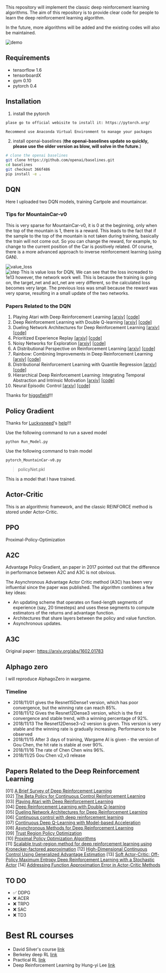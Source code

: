 This repository will implement the classic deep reinforcement learning algorithms. The aim of this repository is to provide clear code for people to learn the deep reinforcement learning algorithm. 

In the future, more algorithms will be added and the existing codes will also be maintained.

![demo](figures/demo.gif)  
## Requirements

- tensorflow 1.6
- tensorboardX
- gym 0.10
- pytorch 0.4

## Installation
1. install the pytorch
```bash
plase go to official webisite to install it: https://pytorch.org/

Recommend use Anaconda Virtual Environment to manage your packages

```
2. install openai-baselines (**the openai-baselines update so quickly, please use the older version as blow, will solve in the future.**)
```bash
# clone the openai baselines
git clone https://github.com/openai/baselines.git
cd baselines
git checkout 366f486
pip install -e .

```

## DQN

Here I uploaded two DQN models, training Cartpole and mountaincar.

### Tips for MountainCar-v0

This is very sparse for MountainCar-v0, it is 0 at the beginning, only when the top of the mountain is 1, there is a reward. This leads to the fact that if the sample to the top of the mountain is not taken during training, basically the train will not come out. So you can change the reward, for example, to change to the current position of the Car is positively related. Of course, there is a more advanced approach to inverse reinforcement learning (using GAN).

![value_loss](Char1%20DQN/DQN/pic/value_loss.jpg)   
![step](Char1%20DQN/DQN/pic/finish_episode.jpg) 
This is value loss for DQN, We can see that the loss increaded to 1e13 however, the network work well. This is because the training is going on, the target_net and act_net are very different, so the calculated loss becomes very large. The previous loss was small because the reward was very sparse, resulting in a small update of the two networks.

### Papers Related to the DQN


  1. Playing Atari with Deep Reinforcement Learning [[arxiv]](https://www.cs.toronto.edu/~vmnih/docs/dqn.pdf) [[code]](https://github.com/higgsfield/RL-Adventure/blob/master/1.dqn.ipynb)
  2. Deep Reinforcement Learning with Double Q-learning [[arxiv]](https://arxiv.org/abs/1509.06461) [[code]](https://github.com/higgsfield/RL-Adventure/blob/master/2.double%20dqn.ipynb)
  3. Dueling Network Architectures for Deep Reinforcement Learning [[arxiv]](https://arxiv.org/abs/1511.06581) [[code]](https://github.com/higgsfield/RL-Adventure/blob/master/3.dueling%20dqn.ipynb)
  4. Prioritized Experience Replay [[arxiv]](https://arxiv.org/abs/1511.05952) [[code]](https://github.com/higgsfield/RL-Adventure/blob/master/4.prioritized%20dqn.ipynb)
  5. Noisy Networks for Exploration [[arxiv]](https://arxiv.org/abs/1706.10295) [[code]](https://github.com/higgsfield/RL-Adventure/blob/master/5.noisy%20dqn.ipynb)
  6. A Distributional Perspective on Reinforcement Learning [[arxiv]](https://arxiv.org/pdf/1707.06887.pdf) [[code]](https://github.com/higgsfield/RL-Adventure/blob/master/6.categorical%20dqn.ipynb)
  7. Rainbow: Combining Improvements in Deep Reinforcement Learning [[arxiv]](https://arxiv.org/abs/1710.02298) [[code]](https://github.com/higgsfield/RL-Adventure/blob/master/7.rainbow%20dqn.ipynb)
  8. Distributional Reinforcement Learning with Quantile Regression [[arxiv]](https://arxiv.org/pdf/1710.10044.pdf) [[code]](https://github.com/higgsfield/RL-Adventure/blob/master/8.quantile%20regression%20dqn.ipynb)
  9. Hierarchical Deep Reinforcement Learning: Integrating Temporal Abstraction and Intrinsic Motivation  [[arxiv]](https://arxiv.org/abs/1604.06057) [[code]](https://github.com/higgsfield/RL-Adventure/blob/master/9.hierarchical%20dqn.ipynb)
  10. Neural Episodic Control [[arxiv]](https://arxiv.org/pdf/1703.01988.pdf) [[code]](#)

Thanks for [higgsfield](https://github.com/higgsfield)!!!

## Policy Gradient

Thanks for [Luckysneed](https://github.com/luckysneed)'s [help](https://github.com/sweetice/Deep-reinforcement-learning-with-pytorch/blob/master/Char2%20Policy%20Gradient/REINFORCE_with_Baseline.py)!!!

Use the following command to run a saved model


```
python Run_Model.py
```


Use the following command to train model


```
pytorch_MountainCar-v0.py
```



> policyNet.pkl

This is a model that I have trained.


## Actor-Critic

This is an algorithmic framework, and the classic REINFORCE method is stored under Actor-Critic.

## PPO

Proximal-Policy-Optimization

## A2C

Advantage Policy Gradient, an paper in 2017 pointed out that the difference in performance between A2C and A3C is not obvious.

The Asynchronous Advantage Actor Critic method (A3C) has been very influential since the paper was published. The algorithm combines a few key ideas:

- An updating scheme that operates on fixed-length segments of experience (say, 20 timesteps) and uses these segments to compute estimators of the returns and advantage function.
- Architectures that share layers between the policy and value function.
- Asynchronous updates.

## A3C

Original paper: https://arxiv.org/abs/1602.01783

## Alphago zero 

I will reproduce AlphagoZero in wargame.

### Timeline

- 2018/11/01 gives the Resnet15Dense1 version, which has poor convergence, but the winning rate can reach 85%.
- 2018/11/12 Gives the Resnet12Dense3 version, which is the first convergence and stable trend, with a winning percentage of 92%.
- 2018/11/13 The Resnet12Dense3-v2 version is given. This version is very stable and the winning rate is gradually increasing. Performance to be observed
- 2018/11/15 After 3 days of training, Wargame AI is given - the version of Gou Chen, the hit rate is stable at over 90%.
- 2018/11/16 The rate of Chen Chen wins 96%.
- 2018/11/25 Gou Chen v2,v3 release


## Papers Related to the Deep Reinforcement Learning
[01] [A Brief Survey of Deep Reinforcement Learning](https://arxiv.org/abs/1708.05866)  
[02] [The Beta Policy for Continuous Control Reinforcement Learning](https://www.ri.cmu.edu/wp-content/uploads/2017/06/thesis-Chou.pdf)  
[03] [Playing Atari with Deep Reinforcement Learning](https://www.cs.toronto.edu/~vmnih/docs/dqn.pdf)  
[04] [Deep Reinforcement Learning with Double Q-learning](https://arxiv.org/abs/1509.06461)  
[05] [Dueling Network Architectures for Deep Reinforcement Learning](https://arxiv.org/abs/1511.06581)  
[06] [Continuous control with deep reinforcement learning](https://arxiv.org/abs/1509.02971)  
[07] [Continuous Deep Q-Learning with Model-based Acceleration](https://arxiv.org/abs/1603.00748)  
[08] [Asynchronous Methods for Deep Reinforcement Learning](https://arxiv.org/abs/1602.01783)  
[09] [Trust Region Policy Optimization](https://arxiv.org/abs/1502.05477)  
[10] [Proximal Policy Optimization Algorithms](https://arxiv.org/abs/1707.06347)  
[11] [Scalable trust-region method for deep reinforcement learning using Kronecker-factored approximation](https://arxiv.org/abs/1708.05144)
[12] [High-Dimensional Continuous Control Using Generalized Advantage Estimation](https://arxiv.org/abs/1506.02438)
[13] [Soft Actor-Critic: Off-Policy Maximum Entropy Deep Reinforcement Learning with a Stochastic Actor](https://arxiv.org/abs/1801.01290)
[14] [Addressing Function Approximation Error in Actor-Critic Methods](https://arxiv.org/abs/1802.09477)

## TO DO
- :white_check_mark: DDPG
- :x: ACER
- :x: TRPO
- :x: SAC
- :x: TD3


# Best RL courses
- David Silver's course [link](http://www0.cs.ucl.ac.uk/staff/d.silver/web/Teaching.html)
- Berkeley deep RL [link](http://rll.berkeley.edu/deeprlcourse/)
- Practical RL [link](https://github.com/yandexdataschool/Practical_RL)
- Deep Reinforcement Learning by Hung-yi Lee [link](https://www.youtube.com/playlist?list=PLJV_el3uVTsODxQFgzMzPLa16h6B8kWM_)
